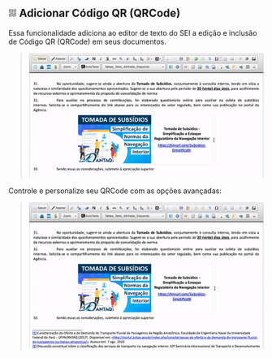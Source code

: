 ## ![SEI Pro Código QR (QRCode)](/img/icon-qrcode.png) Adicionar Código QR (QRCode)

Essa funcionalidade adiciona ao editor de texto do SEI a edição e inclusão de Código QR (QRCode) em seus documentos.

> ![Tela Código QR (QRCode)](../img/tela-qrcode.gif) 

Controle e personalize seu QRCode com as opções avançadas:

> ![Tela Código QR (QRCode)](../img/tela-qrcode2.gif) 
